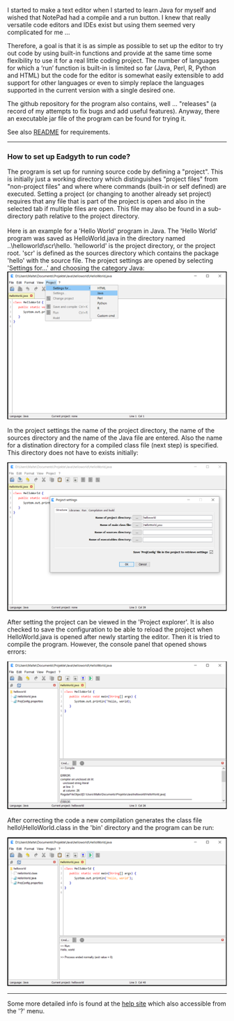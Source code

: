 I started to make a text editor when I started to learn Java for myself and wished that NotePad
had a compile and a run button. I knew that really versatile code editors and IDEs exist but
using them seemed very complicated for me …

Therefore, a goal is that it is as simple as possible to set up the editor to try out code
by using built-in functions and provide at the same time some flexibility to use it for a real
little coding project. The number of languages for which a ‘run’ function is built-in is
limited so far (Java, Perl, R, Python and HTML) but the code for the editor is somewhat
easily extensible to add support for other languages or even to simply replace the languages
supported in the current version with a single desired one.

The github repository for the program also contains, well ... "releases" (a record of my
attempts to fix bugs and add useful features). Anyway, there an executable jar file of the
program can be found for trying it.

See also <a href="https://github.com/Eadgyth/Programming-Editor/blob/master/README.md">
README</a> for requirements.

<hr>
<h3>How to set up Eadgyth to run code?</h3>
The program is set up for running source code by defining a "project". This is initially
just a working directory which distinguishes "project files" from "non-project files" and
where where commands (built-in or self defined) are executed. Setting a project (or
changing to another already set project) requires that any file that is part of the project
is open and also in the selected tab if multiple files are open. This file may also be
found in a sub-directory path relative to the project directory.
<br><br>
Here is an example for a 'Hello World' program in Java. The 'Hello World' program was saved
as HelloWorld.java in the directory named ..\helloworld\scr\hello. 'helloworld' is the project
directory, or the project root. 'scr' is defined as the sources directory which contains the
package 'hello' with the source file. The project settings are opened by selecting
'Settings for...' and choosing the category Java:

<img src="images/opensettings.png" width="600"/>


In the project settings the name of the project directory, the name of the sources directory
and the name of the Java file are entered. Also the name for a distination directory for a
compiled class file (next step) is specified. This directory does not have to exists
initially:

<img src="images/projectsettings.png" width="600"/>


After setting the project can be viewed in the 'Project explorer'. It is also checked to
save the configuration to be able to reload the project when HelloWorld.java is opened after
newly starting the editor. Then it is tried to compile the program. However, the console
panel that opened shows errors:

<img src="images/compile.png" width="600"/>


After correcting the code a new compilation generates the class file hello\HelloWorld.class in
the 'bin' directory and the program can be run:

<img src="images/run.png" width="600"/>

<hr>
Some more detailed info is found at the
<a href="https://eadgyth.github.io/Programming-Editor/help/help.html">help site</a> which also
accessible from the '?' menu.


